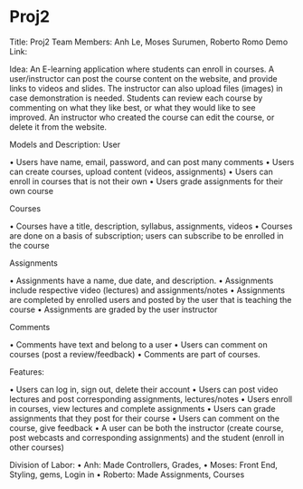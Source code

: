 # Proj2
Title: Proj2
Team Members: Anh Le, Moses Surumen, Roberto Romo
Demo Link:

Idea: An E-learning application where students can enroll in courses. A user/instructor can post the course content on the website, and provide links to videos and slides. The instructor can also upload files (images) in case demonstration is needed. Students can review each course by commenting on what they like best, or what they would like to see improved. 
An instructor who created the course can edit the course, or delete it from the website.

Models and Description:
User

•	Users have name, email, password, and can post many comments
•	Users can create courses, upload content (videos, assignments)
•	Users can enroll in courses that is not their own
•	Users grade assignments for their own course



Courses

•	Courses have a title, description, syllabus, assignments, videos
•	Courses are done on a basis of subscription; users can subscribe to be enrolled in the course


Assignments

•	Assignments have a name, due date, and description.
•	Assignments include respective video (lectures) and assignments/notes
•	Assignments are completed by enrolled users and posted by the user that is teaching the course
•	Assignments are graded by the user instructor


Comments

•	Comments have text and belong to a user
•	Users can comment on courses (post a review/feedback)
•	Comments are part of courses.



Features:

•	Users can log in, sign out, delete their account
•	Users can post video lectures and post corresponding assignments, lectures/notes
•	Users enroll in courses, view lectures and complete assignments
•	Users can grade assignments that they post for their course
•	Users can comment on the course, give feedback
•	A user can be both the instructor (create course, post webcasts and corresponding assignments) and the student (enroll in other courses)


Division of Labor:
•	Anh: Made Controllers, Grades, 
•	Moses: Front End, Styling, gems, Login in
•	Roberto: Made Assignments, Courses
